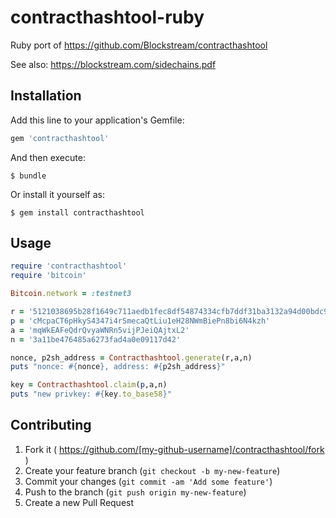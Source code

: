 # contracthashtool-ruby

Ruby port of https://github.com/Blockstream/contracthashtool

See also: https://blockstream.com/sidechains.pdf

## Installation

Add this line to your application's Gemfile:

```ruby
gem 'contracthashtool'
```

And then execute:

    $ bundle

Or install it yourself as:

    $ gem install contracthashtool

## Usage

```ruby
require 'contracthashtool'
require 'bitcoin'

Bitcoin.network = :testnet3

r = '5121038695b28f1649c711aedb1fec8df54874334cfb7ddf31ba3132a94d00bdc9715251ae'
p = 'cMcpaCT6pHkyS4347i4rSmecaQtLiu1eH28NWmBiePn8bi6N4kzh'
a = 'mqWkEAFeQdrQvyaWNRn5vijPJeiQAjtxL2'
n = '3a11be476485a6273fad4a0e09117d42'

nonce, p2sh_address = Contracthashtool.generate(r,a,n)
puts "nonce: #{nonce}, address: #{p2sh_address}"

key = Contracthashtool.claim(p,a,n)
puts "new privkey: #{key.to_base58}"
```

## Contributing

1. Fork it ( https://github.com/[my-github-username]/contracthashtool/fork )
2. Create your feature branch (`git checkout -b my-new-feature`)
3. Commit your changes (`git commit -am 'Add some feature'`)
4. Push to the branch (`git push origin my-new-feature`)
5. Create a new Pull Request
